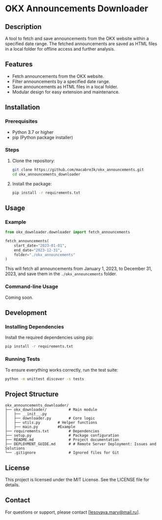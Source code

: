 # OKX Announcements Downloader

## Description
A tool to fetch and save announcements from the OKX website within a specified date range. The fetched announcements are saved as HTML files in a local folder for offline access and further analysis.

## Features
- Fetch announcements from the OKX website.
- Filter announcements by a specified date range.
- Save announcements as HTML files in a local folder.
- Modular design for easy extension and maintenance.

## Installation

### Prerequisites
- Python 3.7 or higher
- pip (Python package installer)

### Steps
1. Clone the repository:
   ```bash
   git clone https://github.com/macabre3k/okx_announcements.git
   cd okx_announcements_downloader
   ```
2. Install the package:
   ```bash
   pip install -r requirements.txt
   ```
## Usage

### Example
```python
from okx_downloader.downloader import fetch_announcements

fetch_announcements(
    start_date="2023-01-01",
    end_date="2023-12-31",
    folder="./okx_announcements"
)
```
This will fetch all announcements from January 1, 2023, to December 31, 2023, and save them in the `./okx_announcements` folder.

### Command-line Usage
Coming soon.

## Development

### Installing Dependencies
Install the required dependencies using pip:
```bash
pip install -r requirements.txt
```

### Running Tests
To ensure everything works correctly, run the test suite:
```bash
python -m unittest discover -s tests
```

## Project Structure
```
okx_announcements_downloader/
├── okx_downloader/          # Main module
│   ├── __init__.py
│   ├── downloader.py        # Core logic
│   ├── utils.py        # Helper functions
│   ├── main.py         #Example
├── requirements.txt         # Dependencies
├── setup.py                 # Package configuration
├── README.md                # Project documentation
├── DEPLOYMENT_GUIDE.md      # # Remote Server Deployment: Issues and Solutions
└── .gitignore               # Ignored files for Git

```

## License
This project is licensed under the MIT License. See the LICENSE file for details.

## Contact
For questions or support, please contact [lesovaya.mary@mail.ru].
